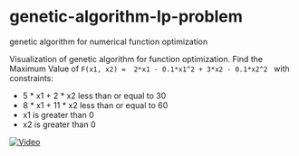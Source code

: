 # genetic-algorithm-lp-problem
genetic algorithm for numerical function optimization

Visualization of genetic algorithm for function optimization. 
Find the Maximum Value of `F(x1, x2) =  2*x1 - 0.1*x1^2 + 3*x2 - 0.1*x2^2 `
with constraints:
* 5 * x1 + 2 * x2 less than or equal to 30
* 8 * x1 + 11 * x2 less than or equal to 60
* x1  is greater than  0
* x2  is greater than 0

[![Video](https://img.youtube.com/vi/ORKNSJPlOcQ/maxresdefault.jpg)](https://youtu.be/ORKNSJPlOcQ)
